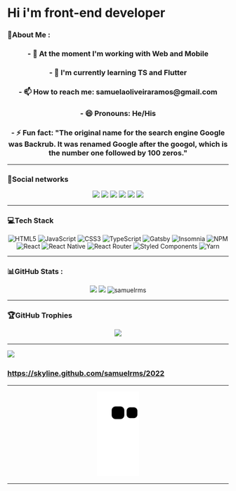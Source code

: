 # Hi i'm front-end developer


### 💫About Me :
<div align="center" >
    <h3> - 🔭 At the moment I'm working with Web and Mobile </h3>
<h3>- 🌱 I'm currently learning TS and Flutter</h3>
<h3>- 📫 How to reach me: samuelaoliveiraramos@gmail.com</h3>
<h3>- 😄 Pronouns: He/His</h3>
<h3>- ⚡ Fun fact: "The original name for the search engine Google was Backrub. It was renamed Google after the googol, which is the number one followed by 100 zeros."</h3>
  </div>
  
  ---
  
  ### 👥Social networks
  
 <div align="center">
      <a href="https://www.youtube.com/channel/UC0VcrNBxasnCX8Oee38BsnA" target="_blank"><img src="https://img.shields.io/badge/YouTube-FF0000?style=for-the-badge&logo=youtube&logoColor=white" target="_blank"></a>
  <a href="https://www.instagram.com/ramoos.sam/" target="_blank"><img src="https://img.shields.io/badge/-Instagram-%23E4405F?style=for-the-badge&logo=instagram&logoColor=white" target="_blank"></a>
 <a href="https://discord.gg/FkMQeTrrj6" target="_blank"><img src="https://img.shields.io/badge/Discord-7289DA?style=for-the-badge&logo=discord&logoColor=white" target="_blank"></a> 
  <a href = "mailto:samuelaoliveiraramos@gmail.com"><img src="https://img.shields.io/badge/-Gmail-%23333?style=for-the-badge&logo=gmail&logoColor=dark" target="_blank"></a>
  <a href="https://www.linkedin.com/in/samuelaoramos/" target="_blank"><img src="https://img.shields.io/badge/-LinkedIn-%230077B5?style=for-the-badge&logo=linkedin&logoColor=white" target="_blank"></a> 
      <a href="https://api.whatsapp.com/send?1=pt_BR&phone=553497100399" target="_blank"><img src="https://img.shields.io/badge/WhatsApp-25D366?style=for-the-badge&logo=whatsapp&logoColor=white" target="_blank"></a>
</div>

---
  
### 💻Tech Stack

 <div align="center">
  
![HTML5](https://img.shields.io/badge/html5-%23E34F26.svg?style=for-the-badge&logo=html5&logoColor=white) ![JavaScript](https://img.shields.io/badge/javascript-%23323330.svg?style=for-the-badge&logo=javascript&logoColor=%23F7DF1E) ![CSS3](https://img.shields.io/badge/css3-%231572B6.svg?style=for-the-badge&logo=css3&logoColor=white) ![TypeScript](https://img.shields.io/badge/typescript-%23007ACC.svg?style=for-the-badge&logo=typescript&logoColor=white) ![Gatsby](https://img.shields.io/badge/Gatsby-%23663399.svg?style=for-the-badge&logo=gatsby&logoColor=white) ![Insomnia](https://img.shields.io/badge/Insomnia-black?style=for-the-badge&logo=insomnia&logoColor=5849BE) ![NPM](https://img.shields.io/badge/NPM-%23000000.svg?style=for-the-badge&logo=npm&logoColor=white) ![React](https://img.shields.io/badge/react-%2320232a.svg?style=for-the-badge&logo=react&logoColor=%2361DAFB) ![React Native](https://img.shields.io/badge/react_native-%2320232a.svg?style=for-the-badge&logo=react&logoColor=%2361DAFB) ![React Router](https://img.shields.io/badge/React_Router-CA4245?style=for-the-badge&logo=react-router&logoColor=white) ![Styled Components](https://img.shields.io/badge/styled--components-DB7093?style=for-the-badge&logo=styled-components&logoColor=white) ![Yarn](https://img.shields.io/badge/yarn-%232C8EBB.svg?style=for-the-badge&logo=yarn&logoColor=white)
</div>

---

### 📊GitHub Stats :
  
<div align="center">
  
![](https://github-readme-stats.vercel.app/api?username=samuelrms&theme=merko&hide_border=false&include_all_commits=false&count_private=false)
![](https://github-readme-streak-stats.herokuapp.com/?user=samuelrms&theme=merko&hide_border=false)
<img height="198px" src="https://github-readme-stats.vercel.app/api/top-langs/?username=samuelrms&theme=merko&hide_border=false&include_all_commits=true&count_private=false&layout=compact" alt="samuelrms" />
</div>

---
  
### 🏆GitHub Trophies

<div align="center">
  
![](https://github-profile-trophy.vercel.app/?username=samuelrms&theme=radical&no-frame=false&no-bg=false&margin-w=4)
</div>

---

<div align="left">
  
  [![](https://visitcount.itsvg.in/api?id=samuelrms&icon=3&color=8)](https://visitcount.itsvg.in)
  <h3><a href="https://skyline.github.com/samuelrms/2022">https://skyline.github.com/samuelrms/2022</a></h3>
  </div>
  
  ---
  
  <div align="center">
      <img src="https://github.com/samuelrms/samuelrms/blob/output/github-contribution-grid-snake.svg">
  </div>
  
  ---
